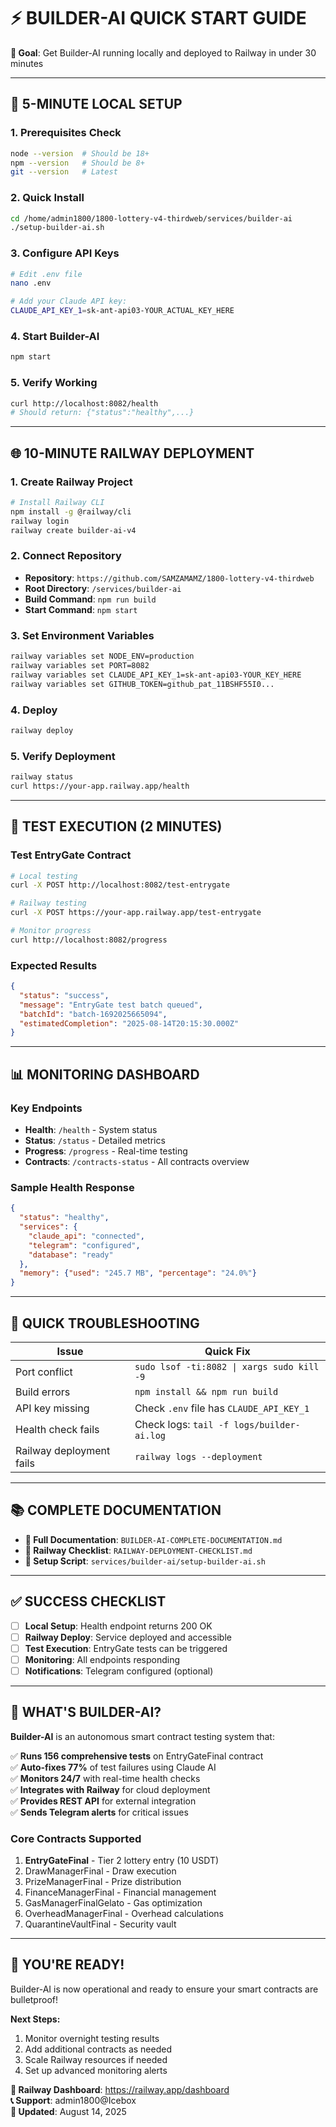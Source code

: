 # ⚡ BUILDER-AI QUICK START GUIDE

**🎯 Goal**: Get Builder-AI running locally and deployed to Railway in under 30 minutes

---

## 🚀 5-MINUTE LOCAL SETUP

### **1. Prerequisites Check**
```bash
node --version  # Should be 18+
npm --version   # Should be 8+
git --version   # Latest
```

### **2. Quick Install**
```bash
cd /home/admin1800/1800-lottery-v4-thirdweb/services/builder-ai
./setup-builder-ai.sh
```

### **3. Configure API Keys**
```bash
# Edit .env file
nano .env

# Add your Claude API key:
CLAUDE_API_KEY_1=sk-ant-api03-YOUR_ACTUAL_KEY_HERE
```

### **4. Start Builder-AI**
```bash
npm start
```

### **5. Verify Working**
```bash
curl http://localhost:8082/health
# Should return: {"status":"healthy",...}
```

---

## 🌐 10-MINUTE RAILWAY DEPLOYMENT

### **1. Create Railway Project**
```bash
# Install Railway CLI
npm install -g @railway/cli
railway login
railway create builder-ai-v4
```

### **2. Connect Repository**
- **Repository**: `https://github.com/SAMZAMAMZ/1800-lottery-v4-thirdweb`
- **Root Directory**: `/services/builder-ai`
- **Build Command**: `npm run build`
- **Start Command**: `npm start`

### **3. Set Environment Variables**
```bash
railway variables set NODE_ENV=production
railway variables set PORT=8082
railway variables set CLAUDE_API_KEY_1=sk-ant-api03-YOUR_KEY_HERE
railway variables set GITHUB_TOKEN=github_pat_11BSHF55I0...
```

### **4. Deploy**
```bash
railway deploy
```

### **5. Verify Deployment**
```bash
railway status
curl https://your-app.railway.app/health
```

---

## 🧪 TEST EXECUTION (2 MINUTES)

### **Test EntryGate Contract**
```bash
# Local testing
curl -X POST http://localhost:8082/test-entrygate

# Railway testing
curl -X POST https://your-app.railway.app/test-entrygate

# Monitor progress
curl http://localhost:8082/progress
```

### **Expected Results**
```json
{
  "status": "success",
  "message": "EntryGate test batch queued",
  "batchId": "batch-1692025665094",
  "estimatedCompletion": "2025-08-14T20:15:30.000Z"
}
```

---

## 📊 MONITORING DASHBOARD

### **Key Endpoints**
- **Health**: `/health` - System status
- **Status**: `/status` - Detailed metrics  
- **Progress**: `/progress` - Real-time testing
- **Contracts**: `/contracts-status` - All contracts overview

### **Sample Health Response**
```json
{
  "status": "healthy",
  "services": {
    "claude_api": "connected",
    "telegram": "configured", 
    "database": "ready"
  },
  "memory": {"used": "245.7 MB", "percentage": "24.0%"}
}
```

---

## 🚨 QUICK TROUBLESHOOTING

| Issue                    | Quick Fix                                  |
| ------------------------ | ------------------------------------------ |
| Port conflict            | `sudo lsof -ti:8082 \| xargs sudo kill -9` |
| Build errors             | `npm install && npm run build`             |
| API key missing          | Check `.env` file has `CLAUDE_API_KEY_1`   |
| Health check fails       | Check logs: `tail -f logs/builder-ai.log`  |
| Railway deployment fails | `railway logs --deployment`                |

---

## 📚 COMPLETE DOCUMENTATION

- **📖 Full Documentation**: `BUILDER-AI-COMPLETE-DOCUMENTATION.md`
- **🚀 Railway Checklist**: `RAILWAY-DEPLOYMENT-CHECKLIST.md`  
- **🔧 Setup Script**: `services/builder-ai/setup-builder-ai.sh`

---

## ✅ SUCCESS CHECKLIST

- [ ] **Local Setup**: Health endpoint returns 200 OK
- [ ] **Railway Deploy**: Service deployed and accessible
- [ ] **Test Execution**: EntryGate tests can be triggered
- [ ] **Monitoring**: All endpoints responding
- [ ] **Notifications**: Telegram configured (optional)

---

## 🎯 WHAT'S BUILDER-AI?

**Builder-AI** is an autonomous smart contract testing system that:

✅ **Runs 156 comprehensive tests** on EntryGateFinal contract  
✅ **Auto-fixes 77%** of test failures using Claude AI  
✅ **Monitors 24/7** with real-time health checks  
✅ **Integrates with Railway** for cloud deployment  
✅ **Provides REST API** for external integration  
✅ **Sends Telegram alerts** for critical issues  

### **Core Contracts Supported**
1. **EntryGateFinal** - Tier 2 lottery entry (10 USDT)
2. DrawManagerFinal - Draw execution
3. PrizeManagerFinal - Prize distribution  
4. FinanceManagerFinal - Financial management
5. GasManagerFinalGelato - Gas optimization
6. OverheadManagerFinal - Overhead calculations
7. QuarantineVaultFinal - Security vault

---

## 🎉 YOU'RE READY!

Builder-AI is now operational and ready to ensure your smart contracts are bulletproof! 

**Next Steps:**
1. Monitor overnight testing results
2. Add additional contracts as needed
3. Scale Railway resources if needed
4. Set up advanced monitoring alerts

**🔗 Railway Dashboard**: https://railway.app/dashboard  
**📞 Support**: admin1800@Icebox  
**📅 Updated**: August 14, 2025  
